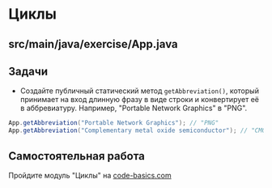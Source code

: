 # Циклы

## src/main/java/exercise/App.java

## Задачи

* Создайте публичный статический метод `getAbbreviation()`, который принимает на вход длинную фразу в виде строки и конвертирует её в аббревиатуру. Например, "Portable Network Graphics" в "PNG".

```java
App.getAbbreviation("Portable Network Graphics"); // "PNG"
App.getAbbreviation("Complementary metal oxide semiconductor"); // "CMOS"
```

## Самостоятельная работа

Пройдите модуль "Циклы" на [code-basics.com](https://ru.code-basics.com/languages/java)
